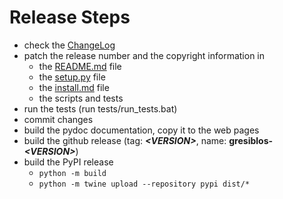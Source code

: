 Release Steps
=============

* check the [ChangeLog](https://github.com/dkrajzew/gresiblos/blob/master/docs/mkdocs/changes.md)
* patch the release number and the copyright information in
    * the [README.md](https://github.com/dkrajzew/gresiblos/blob/master/README.md) file
    * the [setup.py](https://github.com/dkrajzew/gresiblos/blob/master/setup.py) file
    * the [install.md](https://github.com/dkrajzew/gresiblos/blob/master/docs/mkdocs/install.md) file
    * the scripts and tests
* run the tests (run tests/run_tests.bat)
* commit changes
* build the pydoc documentation, copy it to the web pages
* build the github release (tag: ___&lt;VERSION&gt;___, name: __gresiblos-_&lt;VERSION&gt;___)
* build the PyPI release
	* ```python -m build```
	* ```python -m twine upload --repository pypi dist/*```

